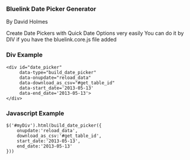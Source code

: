   <h3>Bluelink Date Picker Generator </h3>
	By David Holmes

	
  Create Date Pickers with Quick Date Options very easily 
	You can do it by DIV if you have the bluelink.core.js file added
  
  <h3>Div Example </h3>

	<div id="date_picker" 
		 data-type="build_date_picker" 
		 data-onupdate="reload_data"
		 data-download_as_csv="#get_table_id"
		 data-start_date='2013-05-13'
		 data-end_date='2013-05-13'>
	</div>


<h3>Javascript Example </h3>

	$('#myDiv').html(build_date_picker({
		onupdate:'reload_data',
		download_as_csv:'#get_table_id',
		start_date:'2013-05-13',
		end_date:'2013-05-13'
	}))
